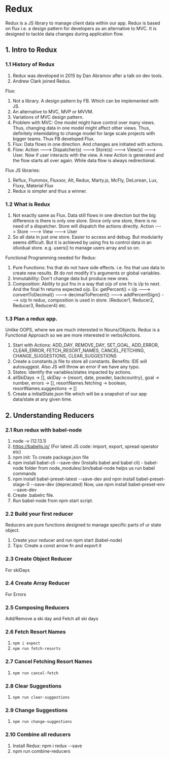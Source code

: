 # Redux
Redux is a JS library to manage client data within our app. Redux is based on flux i.e. a design pattern for developers as an alternative to MVC. It is designed to tackle data changes during application flow.

## 1. Intro to Redux
### 1.1 History of Redux
1. Redux was developed in 2015 by Dan Abramov after a talk on dev tools.
2. Andrew Clark joined Redux.

Flux:
1. Not a library. A design pattern by FB. Which can be implemented with JS.
2. An alternative to MVC, MVP or MVVM.
3. Variations of MVC design pattern.
4. Problem with MVC: One model might have control over many views. Thus, changing data in one model might affect other views. Thus, definitely intemidating to change model for large scale projects with bigger teams. Thus FB developed Flux.
5. Flux: Data flows in one direction. And changes are initiated with actions.
6. Flow: Action ---> Dispatcher(s) ---> Store(s) ---> View(s) ---> User. Now if user interacts with the view. A new Action is generated and the flow starts all over again. While data flow is always redirectional.

Flux JS libraries:
1. Reflux, Flummox, Fluxxor, Alt, Redux, Marty.js, McFly, DeLorean, Lux, Fluxy, Material Flux
2. Redux is simpler and thus a winner.

### 1.2 What is Redux
1. Not exactly same as Flux. Data still flows in one direction but the big difference is there is only one store. Since only one store, there is no need of a dispatcher. Store will dispatch the actions directly. 
Action ---> Store ---> View ---> User
2. So all data in just one store. Easier to access and debug. But modularity seems difficult. But it is achieved by using fns to control data in an idividual store. e.g. users() to manage users array and so on.

Functional Programming needed for Redux:
1. Pure Functions: fns that do not have side effects. i.e. fns that use data to create new results. Bt do not modify it's arguments or global variables.
2. Immutability: Don't change data but produce new ones.
3. Composition: Ability to put fns in a way that o/p of one fn is i/p to next. And the final fn returns expected o/p.
Ex: getPercent() = i/p ---> convertToDecimal() ---> decimalToPercent() ---> addPercentSign() ---> o/p
In redux, composition is used in store. (Reducer1, Reducer2, Reducer3, Reducer4) etc.

### 1.3 Plan a redux app.
Unlike OOPS, where we are much interested in Nouns/Objects. Redux is a Functional Approach so we are more interested in verbs/Actions.
1. Start with Actions: ADD_DAY, REMOVE_DAY, SET_GOAL, ADD_ERROR, CLEAR_ERROR, FETCH_RESORT_NAMES, CANCEL_FETCHING, CHANGE_SUGGESTIONS, CLEAR_SUGGESTIONS
2. Create a constants.js file to store all constants. Benefits: IDE will autosuggest. Also JS will throw an error if we have any typo.
3. States: Identify the variables/states impacted by actions.
4. allSkiDays -> [], skiDay -> {resort, date, powder, backcountry}, goal -> number, errors -> [], resortNames.fetching -> boolean, resortNames.suggestions -> []
5. Create a initialState.json file which will be a snapshot of our app data/state at any given time.

## 2. Understanding Reducers
### 2.1 Run redux with babel-node
1. node -v (12.13.1)
2. https://babeljs.io/ (For latest JS code: import, export, spread operator etc)
3. npm init: To create package.json file
4. npm install babel-cli --save-dev (Installs babel and babel cli) - babel-node folder from node_modules/.bin/babal-node helps us run babel commands
5. npm install babel-preset-latest --save-dev and npm install babel-preset-stage-0 --save-dev (deprecated) Now, use npm install babel-preset-env --save-dev
6. Create .babelrc file.
7. Run babel-node from npm start script.

### 2.2 Build your first reducer
Reducers are pure functions designed to manage specific parts of ur state object.
1. Create your reducer and run npm start (babel-node)
2. Tips: Create a const arrow fn and export it

### 2.3 Create Object Reducer
For skiDays

### 2.4 Create Array Reducer
For Errors

### 2.5 Composing Reducers
Add/Remove a ski day and Fetch all ski days

### 2.6 Fetch Resort Names
1. `npm i expect`
2. `npm run fetch-resorts`

### 2.7 Cancel Fetching Resort Names
1. `npm run cancel-fetch`

### 2.8 Clear Suggestions
1. `npm run clear-suggestions`

### 2.9 Change Suggestions
1. `npm run change-suggestions`

### 2.10 Combine all reducers
1. Install Redux: npm i redux --save
2. npm run combine-reducers